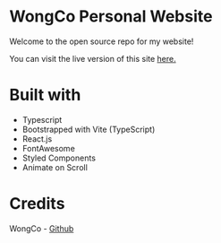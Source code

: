 # WongCo Personal Website

Welcome to the open source repo for my website!

You can visit the live version of this site [here.](https://wongcofood.com)

# Built with

- Typescript
- Bootstrapped with Vite (TypeScript)
- React.js
- FontAwesome
- Styled Components
- Animate on Scroll

# Credits

WongCo - [Github](https://github.com/wongco)
